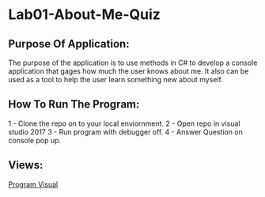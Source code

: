 # Lab01-About-Me-Quiz

## Purpose Of Application: 
The purpose of the application is to use methods in C# to develop a console application that gages how much the user knows about me.  It also can be used as a tool to help the user learn something new about myself. 

##  How To Run The Program:
1 - Clone the repo on to your local enviornment.
2 - Open repo in visual studio 2017
3 - Run program with debugger off. 
4 - Answer Question on console pop up. 

##  Views: 
[Program Visual](/images/screenshot.PNG)
